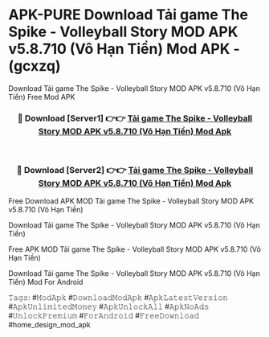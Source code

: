 # APK-PURE Download Tải game The Spike - Volleyball Story MOD APK v5.8.710 (Vô Hạn Tiền) Mod APK - (gcxzq)
Download Tải game The Spike - Volleyball Story MOD APK v5.8.710 (Vô Hạn Tiền) Free Mod APK

<div align="center">
<h3>🔴 Download [Server1] 👉👉 <a href="https://apk-comot.site?title=Tải_game_The_Spike_-_Volleyball_Story_MOD_APK_v5.8.710_(Vô_Hạn_Tiền)">Tải game The Spike - Volleyball Story MOD APK v5.8.710 (Vô Hạn Tiền) Mod Apk</a></h3><br>

<h3>🔴 Download [Server2] 👉👉 <a href="https://apk-comot.site?title=Tải_game_The_Spike_-_Volleyball_Story_MOD_APK_v5.8.710_(Vô_Hạn_Tiền)">Tải game The Spike - Volleyball Story MOD APK v5.8.710 (Vô Hạn Tiền) Mod Apk</a></h3>
</div>


Free Download APK MOD Tải game The Spike - Volleyball Story MOD APK v5.8.710 (Vô Hạn Tiền)

Download Tải game The Spike - Volleyball Story MOD APK v5.8.710 (Vô Hạn Tiền) 

Free APK MOD Tải game The Spike - Volleyball Story MOD APK v5.8.710 (Vô Hạn Tiền) 

Download Tải game The Spike - Volleyball Story MOD APK v5.8.710 (Vô Hạn Tiền) Mod For Android

𝚃𝚊𝚐𝚜: #𝙼𝚘𝚍𝙰𝚙𝚔 #𝙳𝚘𝚠𝚗𝚕𝚘𝚊𝚍𝙼𝚘𝚍𝙰𝚙𝚔 #𝙰𝚙𝚔𝙻𝚊𝚝𝚎𝚜𝚝𝚅𝚎𝚛𝚜𝚒𝚘𝚗 #𝙰𝚙𝚔𝚄𝚗𝚕𝚒𝚖𝚒𝚝𝚎𝚍𝙼𝚘𝚗𝚎𝚢 #𝙰𝚙𝚔𝚄𝚗𝚕𝚘𝚌𝚔𝙰𝚕𝚕 #𝙰𝚙𝚔𝙽𝚘𝙰𝚍𝚜 #𝚄𝚗𝚕𝚘𝚌𝚔𝙿𝚛𝚎𝚖𝚒𝚞𝚖 #𝙵𝚘𝚛𝙰𝚗𝚍𝚛𝚘𝚒𝚍 #𝙵𝚛𝚎𝚎𝙳𝚘𝚠𝚗𝚕𝚘𝚊𝚍 #home_design_mod_apk
